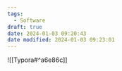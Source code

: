 ```yaml
---
tags:
  - Software
draft: true
date: 2024-01-03 09:20:43
date modified: 2024-01-03 09:23:01
---
```


![[Typora#^a6e86c]]